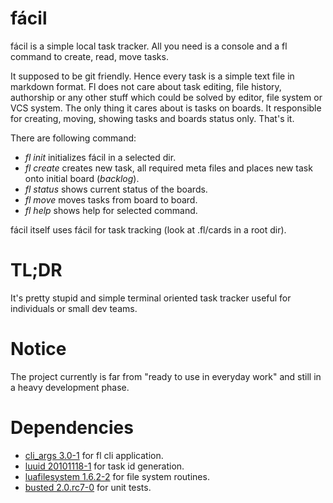 # fácil

fácil is a simple local task tracker. All you need is a console
and a fl command to create, read, move tasks.

It supposed to be git friendly. Hence every task is a simple text file
in markdown format. Fl does not care about task editing, file history,
authorship or any other stuff which could be solved by editor, file system
or VCS system. The only thing it cares about is tasks on boards. It responsible
for creating, moving, showing tasks and boards status only. That's it.

There are following command:

* *fl init* initializes fácil in a selected dir.
* *fl create* creates new task, all required meta files and places new task
  onto initial board (*backlog*).
* *fl status* shows current status of the boards.
* *fl move* moves tasks from board to board.
* *fl help* shows help for selected command.

fácil itself uses fácil for task tracking (look at .fl/cards in a root dir).

# TL;DR

It's pretty stupid and simple terminal oriented task tracker useful
for individuals or small dev teams.

# Notice

The project currently is far from "ready to use in everyday work"
and still in a heavy development phase.

# Dependencies

* [cli_args 3.0-1](https://github.com/amireh/lua_cliargs) for fl cli application.
* [luuid 20101118-1](http://www.tecgraf.puc-rio.br/~lhf/ftp/lua/#luuid) for task id generation.
* [luafilesystem 1.6.2-2](http://keplerproject.github.io/luafilesystem/) for file system routines.
* [busted 2.0.rc7-0](http://olivinelabs.com/busted/) for unit tests.
